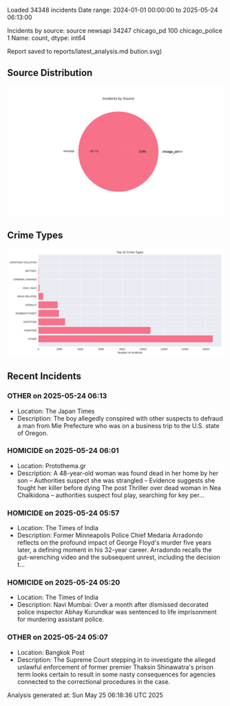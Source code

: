
Loaded 34348 incidents
Date range: 2024-01-01 00:00:00 to 2025-05-24 06:13:00

Incidents by source:
source
newsapi           34247
chicago_pd          100
chicago_police        1
Name: count, dtype: int64

Report saved to reports/latest_analysis.md
bution.svg)

## Source Distribution
![Source Distribution](images/source_distribution.svg)

## Crime Types
![Crime Types](images/crime_types.svg)

## Recent Incidents

### OTHER on 2025-05-24 06:13
- Location: The Japan Times
- Description: The boy allegedly conspired with other suspects to defraud a man from Mie Prefecture who was on a business trip to the U.S. state of Oregon.


### HOMICIDE on 2025-05-24 06:01
- Location: Protothema.gr
- Description: A 48-year-old woman was found dead in her home by her son – Authorities suspect she was strangled – Evidence suggests she fought her killer before dying
The post Thriller over dead woman in Nea Chalkidona – authorities suspect foul play, searching for key per…


### HOMICIDE on 2025-05-24 05:57
- Location: The Times of India
- Description: Former Minneapolis Police Chief Medaria Arradondo reflects on the profound impact of George Floyd's murder five years later, a defining moment in his 32-year career. Arradondo recalls the gut-wrenching video and the subsequent unrest, including the decision t…


### HOMICIDE on 2025-05-24 05:20
- Location: The Times of India
- Description: Navi Mumbai: Over a month after dismissed decorated police inspector Abhay Kurundkar was sentenced to life imprisonment for murdering assistant police.


### OTHER on 2025-05-24 05:07
- Location: Bangkok Post
- Description: The Supreme Court stepping in to investigate the alleged unlawful enforcement of former premier Thaksin Shinawatra's prison term looks certain to result in some nasty consequences for agencies connected to the correctional procedures in the case.

Analysis generated at: Sun May 25 06:18:36 UTC 2025
